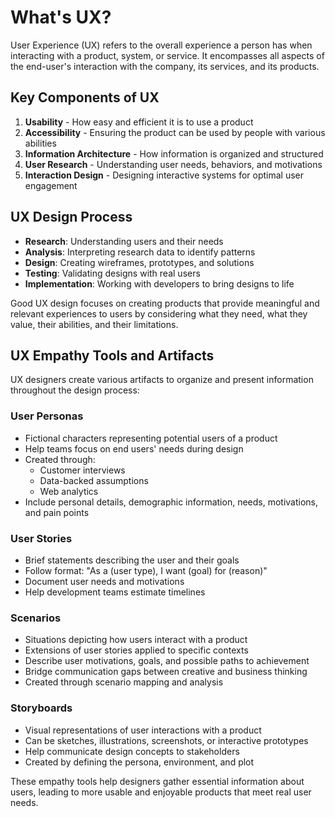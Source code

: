 # What's UX?

User Experience (UX) refers to the overall experience a person has when interacting with a product, system, or service. It encompasses all aspects of the end-user's interaction with the company, its services, and its products.

## Key Components of UX

1. **Usability** - How easy and efficient it is to use a product
2. **Accessibility** - Ensuring the product can be used by people with various abilities
3. **Information Architecture** - How information is organized and structured
4. **User Research** - Understanding user needs, behaviors, and motivations
5. **Interaction Design** - Designing interactive systems for optimal user engagement

## UX Design Process

- **Research**: Understanding users and their needs
- **Analysis**: Interpreting research data to identify patterns
- **Design**: Creating wireframes, prototypes, and solutions
- **Testing**: Validating designs with real users
- **Implementation**: Working with developers to bring designs to life

Good UX design focuses on creating products that provide meaningful and relevant experiences to users by considering what they need, what they value, their abilities, and their limitations.

## UX Empathy Tools and Artifacts

UX designers create various artifacts to organize and present information throughout the design process:

### User Personas
- Fictional characters representing potential users of a product
- Help teams focus on end users' needs during design
- Created through:
    - Customer interviews
    - Data-backed assumptions
    - Web analytics
- Include personal details, demographic information, needs, motivations, and pain points

### User Stories
- Brief statements describing the user and their goals
- Follow format: "As a (user type), I want (goal) for (reason)"
- Document user needs and motivations
- Help development teams estimate timelines

### Scenarios
- Situations depicting how users interact with a product
- Extensions of user stories applied to specific contexts
- Describe user motivations, goals, and possible paths to achievement
- Bridge communication gaps between creative and business thinking
- Created through scenario mapping and analysis

### Storyboards
- Visual representations of user interactions with a product
- Can be sketches, illustrations, screenshots, or interactive prototypes
- Help communicate design concepts to stakeholders
- Created by defining the persona, environment, and plot

These empathy tools help designers gather essential information about users, leading to more usable and enjoyable products that meet real user needs.

